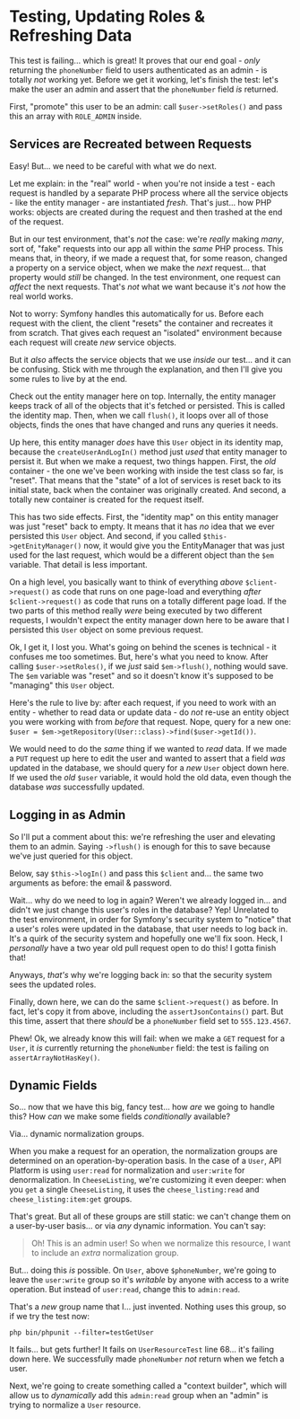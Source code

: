 # Testing, Updating Roles & Refreshing Data

This test is failing... which is great! It proves that our end goal - *only* returning
the `phoneNumber` field to users authenticated as an admin - is totally *not*
working yet. Before we get it working, let's finish the test: let's make the user
an admin and assert that the `phoneNumber` field *is* returned.

First, "promote" this user to be an admin: call `$user->setRoles()` and pass this
an array with `ROLE_ADMIN` inside.

## Services are Recreated between Requests

Easy! But... we need to be careful with what we do next.

Let me explain: in the "real" world - when you're not inside a test - each request
is handled by a separate PHP process where all the service objects - like the
entity manager - are instantiated *fresh*. That's just... how PHP works: objects
are created during the request and then trashed at the end of the request.

But in our test environment, that's *not* the case: we're *really* making *many*,
sort of, "fake" requests into our app all within the *same* PHP process. This means
that, in theory, if we made a request that, for some reason, changed a property on
a service object, when we make the *next* request... that property would *still*
be changed. In the test environment, one request can *affect* the next requests.
That's *not* what we want because it's *not* how the real world works.

Not to worry: Symfony handles this automatically for us. Before each request with
the client, the client "resets" the container and recreates it from scratch. That
gives each request an "isolated" environment because each request will create
*new* service objects.

But it *also* affects the service objects that we use *inside* our test... and it
can be confusing. Stick with me through the explanation, and then I'll give you
some rules to live by at the end.

Check out the entity manager here on top. Internally, the entity manager keeps
track of all of the objects that it's fetched or persisted. This is called the
identity map. Then, when we call `flush()`, it loops over all of those objects,
finds the ones that have changed and runs any queries it needs.

Up here, this entity manager *does* have this `User` object in its identity map,
because the `createUserAndLogIn()` method just *used* that entity manager to
persist it. But when we make a request, two things happen. First, the *old*
container - the one we've been working with inside the test class so far, is
"reset". That means that the "state" of a lot of services is reset back to its
initial state, back when the container was originally created. And second, a
totally new container is created for the request itself.

This has two side effects. First, the "identity map" on this entity manager was
just "reset" back to empty. It means that it has *no* idea that we ever persisted
this `User` object. And second, if you called `$this->getEnityManager()` now, it
would give you the EntityManager that was just used for the last request, which
would be a different object than the `$em` variable. That detail is less important.

On a high level, you basically want to think of everything *above*
`$client->request()` as code that runs on one page-load and everything *after*
`$client->request()` as code that runs on a totally different page load. If the
two parts of this method really *were* being executed by two different requests,
I wouldn't expect the entity manager down here to be aware that I persisted this
`User` object on some previous request.

Ok, I get it, I lost you. What's going on behind the scenes is technical - it
confuses me too sometimes. But, here's what you need to know. After calling
`$user->setRoles()`, if we *just* said `$em->flush()`, nothing would save. The
`$em` variable was "reset" and so it doesn't know it's supposed to be "managing"
this `User` object.

Here's the rule to live by: after each request, if you need to work with an
entity - whether to read data or update data - do *not* re-use an entity object
you were working with from *before* that request. Nope, query for a new one:
`$user = $em->getRepository(User::class)->find($user->getId())`.

We would need to do the *same* thing if we wanted to *read* data. If we made a
`PUT` request up here to edit the user and wanted to assert that a field *was*
updated in the database, we should query for a *new* `User` object down here.
If we used the *old* `$user` variable, it would hold the old data, even though
the database *was* successfully updated.

## Logging in as Admin

So I'll put a comment about this: we're refreshing the user and elevating them
to an admin. Saying `->flush()` is enough for this to save because we've just
queried for this object.

Below, say `$this->logIn()` and pass this `$client` and... the same two arguments
as before: the email & password.

Wait... why do we need to log in again? Weren't we already logged in... and didn't
we just change this user's roles in the database? Yep! Unrelated to the test
environment, in order for Symfony's security system to "notice" that a user's
roles were updated in the database, that user needs to log back in. It's a quirk
of the security system and hopefully one we'll fix soon. Heck, I *personally* have
a two year old pull request open to do this! I gotta finish that!

Anyways, *that's* why we're logging back in: so that the security system sees the
updated roles.

Finally, down here, we can do the same `$client->request()` as before. In fact,
let's copy it from above, including the `assertJsonContains()` part. But this
time, assert that there *should* be a `phoneNumber` field set to `555.123.4567`.

Phew! Ok, we already know this will fail: when we make a `GET` request for a `User`,
it *is* currently returning the `phoneNumber` field: the test is failing on
`assertArrayNotHasKey()`.

## Dynamic Fields

So... now that we have this big, fancy test... how *are* we going to handle this?
How *can* we make some fields *conditionally* available?

Via... dynamic normalization groups.

When you make a request for an operation, the normalization groups are determined on
an operation-by-operation basis. In the case of a `User`, API Platform is
using `user:read` for normalization and `user:write` for denormalization. In
`CheeseListing`, we're customizing it even deeper: when you `get` a single
`CheeseListing`, it uses the `cheese_listing:read` and `cheese_listing:item:get`
groups.

That's great. But all of these groups are still static: we can't change them
on a user-by-user basis... or via *any* dynamic information. You can't say:

> Oh! This is an admin user! So when we normalize this resource, I want to
> include an *extra* normalization group.

But... doing this *is* possible. On `User`, above `$phoneNumber`, we're going to
leave the `user:write` group so it's *writable* by anyone with access to a write
operation. But instead of `user:read`, change this to `admin:read`.

That's a *new* group name that I... just invented. Nothing uses this group, so
if we try the test now:

```terminal-silent
php bin/phpunit --filter=testGetUser
```

It fails... but gets further! It fails on `UserResourceTest` line 68... it's
failing down here. We successfully made `phoneNumber` *not* return when we fetch
a user.

Next, we're going to create something called a "context builder", which will allow
us to *dynamically* add this `admin:read` group when an "admin" is trying to
normalize a `User` resource.
